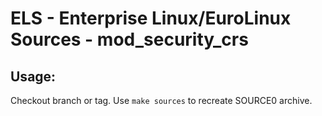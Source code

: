 # ELS - Enterprise Linux/EuroLinux Sources - mod_security_crs
 
## Usage:
  Checkout branch or tag. Use `make sources` to recreate  SOURCE0 archive.
